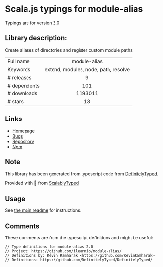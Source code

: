 
# Scala.js typings for module-alias

Typings are for version 2.0

## Library description:
Create aliases of directories and register custom module paths

|                    |                 |
| ------------------ | :-------------: |
| Full name          | module-alias |
| Keywords           | extend, modules, node, path, resolve |
| # releases         | 9 |
| # dependents       | 101 |
| # downloads        | 1193011 |
| # stars            | 13 |

## Links
- [Homepage](https://github.com/ilearnio/module-alias)
- [Bugs](https://github.com/ilearnio/module-alias/issues)
- [Repository](https://github.com/ilearnio/module-alias)
- [Npm](https://www.npmjs.com/package/module-alias)
    


## Note
This library has been generated from typescript code from [DefinitelyTyped](https://definitelytyped.org).

Provided with :purple_heart: from [ScalablyTyped](https://github.com/oyvindberg/ScalablyTyped)

## Usage
See [the main readme](../../readme.md) for instructions.

## Comments

These comments are from the typescript definitions and might be useful:
```
// Type definitions for module-alias 2.0
// Project: https://github.com/ilearnio/module-alias/
// Definitions by: Kevin Ramharak <https://github.com/KevinRamharak>
// Definitions: https://github.com/DefinitelyTyped/DefinitelyTyped/

```

